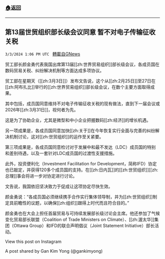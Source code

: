 ###  [:house:返回](README.md)
---


## 第13届世贸组织部长级会议同意 暂不对电子传输征收关税
`3/3/2024 1:06 PM UTC ` [轉載自GNews](https://gnews.org/articles/2361055)

贸工部长颜金勇代表我国出席第13届[[zh:世界贸易组织]]部长级会议，各成员国在数码贸易关税、纠纷解决机制等方面达成多项协议。

贸工部在星期天（[[zh:3月3日]]）发布文告说，这个从[[zh:2月25日]]至27日在[[zh:阿布扎比]]举行的[[zh:世界贸易组织]]部长级会议，在数个主要方面取得成果。

其中包括，成员国同意维持不对电子传输征收关税的现有做法，直到下一届会议或2026年[[zh:3月31日]]，视何者为先。

这是为了协助企业，尤其是微型和中小企业把握数码[[zh:经济]]的增长机遇。

另一项成果是，各成员国同意加快[[zh:关于]]在今年恢复实行全面与完善的纠纷解决机制讨论，这对[[zh:世贸组织]]的运作至关紧要。

第三项成果是，各成员国同意检讨对于发展中和最不发达（LDC）成员国的特别和差别待遇，以及一套针对LDC成员国的过渡性支援措施。

此外，投资便利化（Investment Facilitation for Development，简称IFD）协定也已敲定，并获得120多个成员国的支持。在[[zh:日内瓦]]的[[zh:世贸组织]][[zh:总理]]事会将进一步对协定进行讨论。

文告说，我国依旧坚决致力于促成让这项协定尽快生效。

颜金勇说：“各成员国必须继续携手合作实行集体领导制，并为[[zh:世贸组织]]制定具前瞻性的议题，以确保[[zh:组织]]跟得上时代而且符合目的。”

颜金勇也在大会上担任首届贸易与可持续发展部长级讨论会主席。他还参加了气候变化贸易部长联盟（Coalition of Trade Ministers on Climate）、[[zh:渥太华]]集团（Ottawa Group）和IFD的联合声明倡议（Joint Statement Initiative）部长活动。

View this post on Instagram

A post shared by Gan Kim Yong (@gankimyong)
